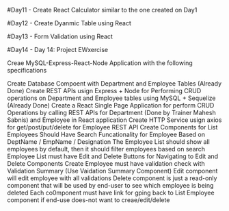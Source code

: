#Day11 - Create React Calculator similar to the one created on Day1

#Day12 - Create Dyanmic Table using React

#Day13 - Form Validation using React

#Day14 - Day 14: Project EWxercise

Creae MySQL-Express-React-Node Application with the following specifications

Create Database Compoent with Department and Employee Tables (Already Done)
Create REST APIs usign Express + Node for Performing CRUD operations on Department and Employee tables using MySQL + Sequelize (Already Done)
Create a React Single Page Application for perform CRUD Operations by calling REST APIs for Department (Done by Trainer Mahesh Sabnis) and Employee in React application
Create HTTP Service usign axios for get/post/put/delete for Employee REST API
Create Components for
List Employees
Should Have Search Funcationality for Employee Based on DeptName / EmpName / Designation
The Employee List should show all employees by default, then it should filter employees based on search
Employee List must have Edit and Delete Buttons for Navigating to Edit and Delete Components
Create Employee must have validation check with Validation Summary (Use Vaidation Summary Component)
Edit component will edit employee with all validations
Delete component is just a read-only component that will be used by end-user to see which employee is being deleted
Each co0mponent must have link for gping back to List Employee component if end-use does-not want to creae/edit/delete
